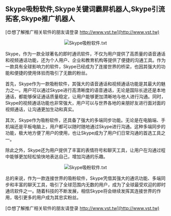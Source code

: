 ## **Skype吸粉软件,Skype关键词霸屏机器人,Skype引流拓客,Skype推广机器人**

[😍想了解推广相关软件的朋友请登录 http://www.vst.tw](http://www.vst.tw)

 <center><img src="https://vst.tw/MP4/tuiguang/png/1.png" alt="Skype吸粉软件.txt"></center>

Skype，作为一款全球著名的即时通讯软件，不仅为用户提供了高质量的语音通话和视频通话功能，还为个人用户、企业和教育机构等提供了便捷的沟通工具。作为一款具有全球影响力的软件，Skype已经成为了连接世界的桥梁，也因其强大的功能和便捷的使用体验而吸引了无数的粉丝。

首先，Skype作为一款吸粉软件，其强大的语音通话和视频通话功能是其最大的魅力之一。用户可以通过Skype进行高清晰度的语音通话，无论是国际长途还是本地通话，都能够保证通话质量稳定，让用户能够更加清晰地与他人进行沟通。同时，Skype的视频通话功能也非常强大，用户可以与世界各地的亲朋好友进行面对面的视频通话，让沟通更加生动和真实。

其次，Skype作为吸粉软件，还具备了强大的多端同步功能。无论是在电脑端、手机端还是平板电脑上，用户都可以随时随地通过Skype进行沟通。这种多端同步的功能，极大地方便了用户的使用，也让Skype成为了用户们日常沟通的首选工具之一。

除此之外，Skype还为用户提供了丰富的表情符号和聊天工具，让用户在沟通过程中能够更加轻松愉快地表达自己，增加沟通的乐趣。

 <center><img src="https://vst.tw/MP4/tuiguang/png/3.png" alt="Skype吸粉软件.txt"></center>

总的来说，作为一款连接世界的吸粉软件，Skype凭借其强大的通讯功能、多端同步和丰富的聊天工具，吸引了全球范围内无数的用户，成为了全球最受欢迎的即时通讯软件之一。随着科技的不断发展，相信Skype将会继续发挥其连接世界的作用，吸引更多的用户成为其忠实粉丝。

[😍想了解推广相关软件的朋友请登录 http://www.vst.tw](http://www.vst.tw)



